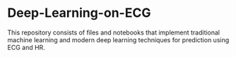 # Deep-Learning-on-ECG
This repository consists of files and notebooks that implement traditional machine learning and modern deep learning techniques for prediction using ECG and HR.
